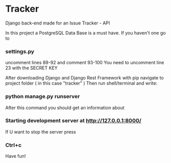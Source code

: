 # Tracker
Django back-end made for an Issue Tracker - API

In this project a PostgreSQL Data Base is a must have.
If you haven't one go to 
### settings.py
uncomment lines 89-92
and comment 93-100
You need to uncomment line 23 with the SECRET KEY

After downloading Django and Django Rest Framework with pip navigate to project folder ( in this case "tracker" )
Then run shell/terminal and write:

### python manage.py runserver

After this command you should get an information about 
### Starting development server at http://127.0.0.1:8000/

If U want to stop the server press
### Ctrl+c

Have fun!
